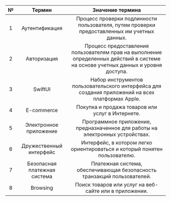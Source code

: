 | № | Термин                         | Значение термина                                                                                                                               |
|:---:|:------------------------------:|:----------------------------------------------------------------------------------------------------------------------------------------------:|
| 1 | Аутентификация                 | Процесс проверки подлинности пользователя, путем проверки предоставленных им учетных данных.                                                   |
| 2 | Авторизация                    | Процесс предоставления пользователям прав на выполнение определенных действий в системе на основе учетных данных и уровня доступа.             |
| 3 | SwiftUI | Набор инструментов пользовательского интерфейса для создания приложений на всех платформах Apple. |
| 4 | E-commerce                | Покупка и продажа товаров или услуг в Интернете.                                                             |
| 5 | Электронное приложение                       | Программное приложение, предназначенное для работы на электронных устройствах.                                                 |
| 6 | Дружественный интерфейс                          | Интерфейс, в котором легко ориентироваться и который понятен пользователю.                                                                                            |
| 7 | Безопасная платежная система                       | Платежная система, обеспечивающая безопасность транзакций пользователей.                                                                                                                    |
| 8 | Browsing                           | Поиск товаров или услуг на веб-сайте или в приложении.                                                                            |
